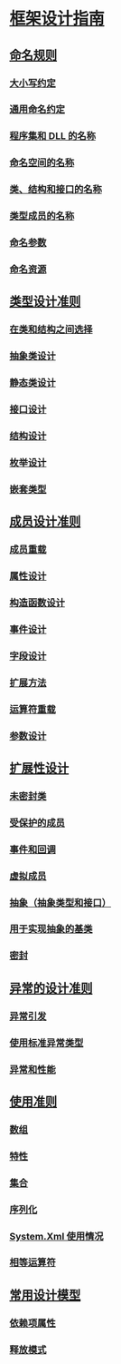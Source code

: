 # [框架设计指南](index.md)
## [命名规则](naming-guidelines.md)
### [大小写约定](capitalization-conventions.md)
### [通用命名约定](general-naming-conventions.md)
### [程序集和 DLL 的名称](names-of-assemblies-and-dlls.md)
### [命名空间的名称](names-of-namespaces.md)
### [类、结构和接口的名称](names-of-classes-structs-and-interfaces.md)
### [类型成员的名称](names-of-type-members.md)
### [命名参数](naming-parameters.md)
### [命名资源](naming-resources.md)
## [类型设计准则](type.md)
### [在类和结构之间选择](choosing-between-class-and-struct.md)
### [抽象类设计](abstract-class.md)
### [静态类设计](static-class.md)
### [接口设计](interface.md)
### [结构设计](struct.md)
### [枚举设计](enum.md)
### [嵌套类型](nested-types.md)
## [成员设计准则](member.md)
### [成员重载](member-overloading.md)
### [属性设计](property.md)
### [构造函数设计](constructor.md)
### [事件设计](event.md)
### [字段设计](field.md)
### [扩展方法](extension-methods.md)
### [运算符重载](operator-overloads.md)
### [参数设计](parameter-design.md)
## [扩展性设计](designing-for-extensibility.md)
### [未密封类](unsealed-classes.md)
### [受保护的成员](protected-members.md)
### [事件和回调](events-and-callbacks.md)
### [虚拟成员](virtual-members.md)
### [抽象（抽象类型和接口）](abstractions-abstract-types-and-interfaces.md)
### [用于实现抽象的基类](base-classes-for-implementing-abstractions.md)
### [密封](sealing.md)
## [异常的设计准则](exceptions.md)
### [异常引发](exception-throwing.md)
### [使用标准异常类型](using-standard-exception-types.md)
### [异常和性能](exceptions-and-performance.md)
## [使用准则](usage-guidelines.md)
### [数组](arrays.md)
### [特性](attributes.md)
### [集合](guidelines-for-collections.md)
### [序列化](serialization.md)
### [System.Xml 使用情况](system-xml-usage.md)
### [相等运算符](equality-operators.md)
## [常用设计模型](common-design-patterns.md)
### [依赖项属性](dependency-properties.md)
### [释放模式](dispose-pattern.md)
